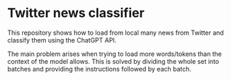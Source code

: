 # Twitter news classifier

This repository shows how to load from local many news from Twitter and classify them using the ChatGPT API.

The main problem arises when trying to load more words/tokens than the context of the model allows. This is solved by dividing the whole set into batches and providing the instructions followed by each batch.
